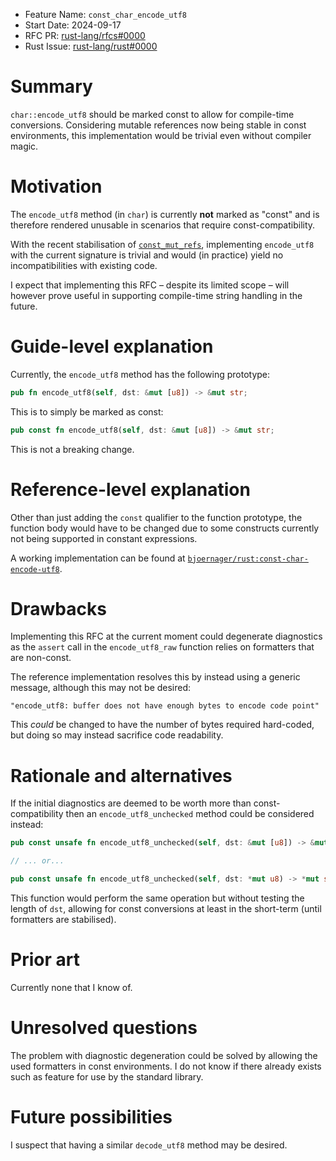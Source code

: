 - Feature Name: `const_char_encode_utf8`
- Start Date: 2024-09-17
- RFC PR: [rust-lang/rfcs#0000](https://github.com/rust-lang/rfcs/pull/0000)
- Rust Issue: [rust-lang/rust#0000](https://github.com/rust-lang/rust/issues/0000)

# Summary
[summary]: #summary

`char::encode_utf8` should be marked const to allow for compile-time conversions.
Considering mutable references now being stable in const environments, this implementation would be trivial even without compiler magic.

# Motivation
[motivation]: #motivation

The `encode_utf8` method (in `char`) is currently **not** marked as "const" and is therefore rendered unusable in scenarios that require const-compatibility.

With the recent stabilisation of [`const_mut_refs`](https://github.com/rust-lang/rust/issues/57349/), implementing `encode_utf8` with the current signature is trivial and would (in practice) yield no incompatibilities with existing code.

I expect that implementing this RFC &ndash; despite its limited scope &ndash; will however prove useful in supporting compile-time string handling in the future.

# Guide-level explanation
[guide-level-explanation]: #guide-level-explanation

Currently, the `encode_utf8` method has the following prototype:

```rust
pub fn encode_utf8(self, dst: &mut [u8]) -> &mut str;
```

This is to simply be marked as const:

```rust
pub const fn encode_utf8(self, dst: &mut [u8]) -> &mut str;
```

This is not a breaking change.

# Reference-level explanation
[reference-level-explanation]: #reference-level-explanation

Other than just adding the `const` qualifier to the function prototype, the function body would have to be changed due to some constructs currently not being supported in constant expressions.

A working implementation can be found at [`bjoernager/rust:const-char-encode-utf8`](https://github.com/bjoernager/rust/tree/const-char-encode-utf8).

# Drawbacks
[drawbacks]: #drawbacks

Implementing this RFC at the current moment could degenerate diagnostics as the `assert` call in the `encode_utf8_raw` function relies on formatters that are non-const.

The reference implementation resolves this by instead using a generic message, although this may not be desired:

```
"encode_utf8: buffer does not have enough bytes to encode code point"
```

This *could* be changed to have the number of bytes required hard-coded, but doing so may instead sacrifice code readability.

# Rationale and alternatives
[rationale-and-alternatives]: #rationale-and-alternatives

If the initial diagnostics are deemed to be worth more than const-compatibility then an `encode_utf8_unchecked` method could be considered instead:

```rust
pub const unsafe fn encode_utf8_unchecked(self, dst: &mut [u8]) -> &mut str;

// ... or...

pub const unsafe fn encode_utf8_unchecked(self, dst: *mut u8) -> *mut str;
```

This function would perform the same operation but without testing the length of `dst`, allowing for const conversions at least in the short-term (until formatters are stabilised).

# Prior art
[prior-art]: #prior-art

Currently none that I know of.

# Unresolved questions
[unresolved-questions]: #unresolved-questions

The problem with diagnostic degeneration could be solved by allowing the used formatters in const environments.
I do not know if there already exists such as feature for use by the standard library.

# Future possibilities
[future-possibilities]: #future-possibilities

I suspect that having a similar `decode_utf8` method may be desired.
